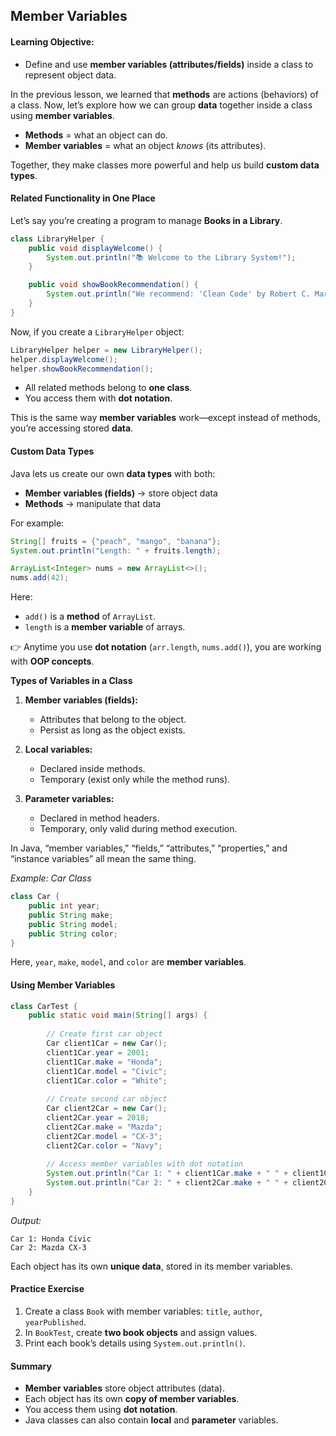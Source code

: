 ## Member Variables
#### Learning Objective:
- Define and use **member variables (attributes/fields)** inside a class to represent object data.

In the previous lesson, we learned that **methods** are actions (behaviors) of a class. Now, let’s explore how we can group **data** together inside a class using **member variables**.

* **Methods** = what an object can do.
* **Member variables** = what an object *knows* (its attributes).

Together, they make classes more powerful and help us build **custom data types**.

#### Related Functionality in One Place

Let’s say you’re creating a program to manage **Books in a Library**.

```java
class LibraryHelper {
    public void displayWelcome() {
        System.out.println("📚 Welcome to the Library System!");
    }

    public void showBookRecommendation() {
        System.out.println("We recommend: 'Clean Code' by Robert C. Martin.");
    }
}
```

Now, if you create a `LibraryHelper` object:

```java
LibraryHelper helper = new LibraryHelper();
helper.displayWelcome();
helper.showBookRecommendation();
```

* All related methods belong to **one class**.
* You access them with **dot notation**.

This is the same way **member variables** work—except instead of methods, you’re accessing stored **data**.

#### Custom Data Types

Java lets us create our own **data types** with both:

* **Member variables (fields)** → store object data
* **Methods** → manipulate that data

For example:

```java
String[] fruits = {"peach", "mango", "banana"};
System.out.println("Length: " + fruits.length);

ArrayList<Integer> nums = new ArrayList<>();
nums.add(42);
```

Here:

* `add()` is a **method** of `ArrayList`.
* `length` is a **member variable** of arrays.

👉 Anytime you use **dot notation** (`arr.length`, `nums.add()`), you are working with **OOP concepts**.

**Types of Variables in a Class**

1. **Member variables (fields):**

   * Attributes that belong to the object.
   * Persist as long as the object exists.

2. **Local variables:**

   * Declared inside methods.
   * Temporary (exist only while the method runs).

3. **Parameter variables:**

   * Declared in method headers.
   * Temporary, only valid during method execution.

In Java, “member variables,” “fields,” “attributes,” “properties,” and “instance variables” all mean the same thing.

*Example: Car Class*

```java
class Car {
    public int year;
    public String make;
    public String model;
    public String color;
}
```

Here, `year`, `make`, `model`, and `color` are **member variables**.

#### Using Member Variables

```java
class CarTest {
    public static void main(String[] args) {
        
        // Create first car object
        Car client1Car = new Car();
        client1Car.year = 2001;
        client1Car.make = "Honda";
        client1Car.model = "Civic";
        client1Car.color = "White";
        
        // Create second car object
        Car client2Car = new Car();
        client2Car.year = 2018;
        client2Car.make = "Mazda";
        client2Car.model = "CX-3";
        client2Car.color = "Navy";
        
        // Access member variables with dot notation
        System.out.println("Car 1: " + client1Car.make + " " + client1Car.model);
        System.out.println("Car 2: " + client2Car.make + " " + client2Car.model);
    }
}
```

*Output:*

```
Car 1: Honda Civic
Car 2: Mazda CX-3
```

Each object has its own **unique data**, stored in its member variables.

#### Practice Exercise

1. Create a class `Book` with member variables: `title`, `author`, `yearPublished`.
2. In `BookTest`, create **two book objects** and assign values.
3. Print each book’s details using `System.out.println()`.

#### Summary

* **Member variables** store object attributes (data).
* Each object has its own **copy of member variables**.
* You access them using **dot notation**.
* Java classes can also contain **local** and **parameter** variables.